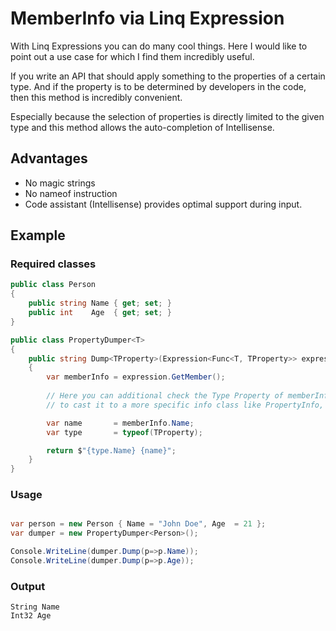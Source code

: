﻿# MemberInfo via Linq Expression

With Linq Expressions you can do many cool things. Here I would like to point
out a use case for which I find them incredibly useful.

If you write an API that should apply something to the properties of a certain
type. And if the property is to be determined by developers in the code, then
this method is incredibly convenient.

Especially because the selection of properties is directly limited to the 
given type and this method allows the auto-completion of Intellisense.

## Advantages
* No magic strings
* No nameof instruction
* Code assistant (Intellisense) provides optimal support during input.



## Example

### Required classes
```csharp
public class Person
{
    public string Name { get; set; }
    public int    Age  { get; set; }
}

public class PropertyDumper<T>
{
    public string Dump<TProperty>(Expression<Func<T, TProperty>> expression)
    {
        var memberInfo = expression.GetMember();
        
        // Here you can additional check the Type Property of memberInfo 
        // to cast it to a more specific info class like PropertyInfo, etc.

        var name       = memberInfo.Name;
        var type       = typeof(TProperty);

        return $"{type.Name} {name}";
    }
}
```

### Usage
```csharp

var person = new Person { Name = "John Doe", Age  = 21 };
var dumper = new PropertyDumper<Person>();

Console.WriteLine(dumper.Dump(p=>p.Name));
Console.WriteLine(dumper.Dump(p=>p.Age));
```

### Output
```
String Name
Int32 Age
```
